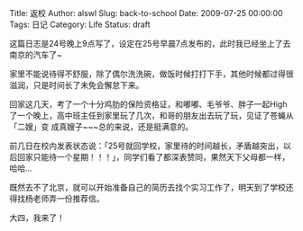 Title: 返校
Author: alswl
Slug: back-to-school
Date: 2009-07-25 00:00:00
Tags: 日记
Category: Life
Status: draft

这篇日志是24号晚上9点写了，设定在25号早晨7点发布的，此时我已经坐上了去南京的汽车了~

家里不能说待得不舒服，除了偶尔洗洗碗，做饭时候打打下手，其他时候都过得很滋润，只是时间长了未免会懈怠下来。

回家这几天，考了一个十分鸡肋的保险资格证，和嘟嘟、毛爷爷、胖子一起High了一个晚上，高中班主任到家里玩了几次，和哥的朋友出去玩了玩，见证了苍蝇从「二嫂」变
成真嫂子~~~总的来说，还是挺满意的。

前几日在校内发表状态说：「25号就回学校，家里待的时间越长，矛盾越突出，以后回家只能待一个星期！！！」，同学们看了都深表赞同，果然天下父母都一样，哈哈…

既然去不了北京，就可以开始准备自己的简历去找个实习工作了，明天到了学校还得找杨老师弄一份推荐信。

大四，我来了！

